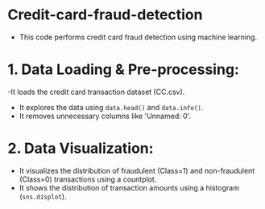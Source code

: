 # Credit-card-fraud-detection
- This code performs credit card fraud detection using machine learning.

# 1. Data Loading & Pre-processing:
  -It loads the credit card transaction dataset (CC.csv).
  - It explores the data using `data.head()` and `data.info()`.
  -  It removes unnecessary columns like 'Unnamed: 0'.

# 2. Data Visualization:
  - It visualizes the distribution of fraudulent (Class=1) and non-fraudulent (Class=0) transactions using a countplot.
  - It shows the distribution of transaction amounts using a histogram (`sns.displot`).
